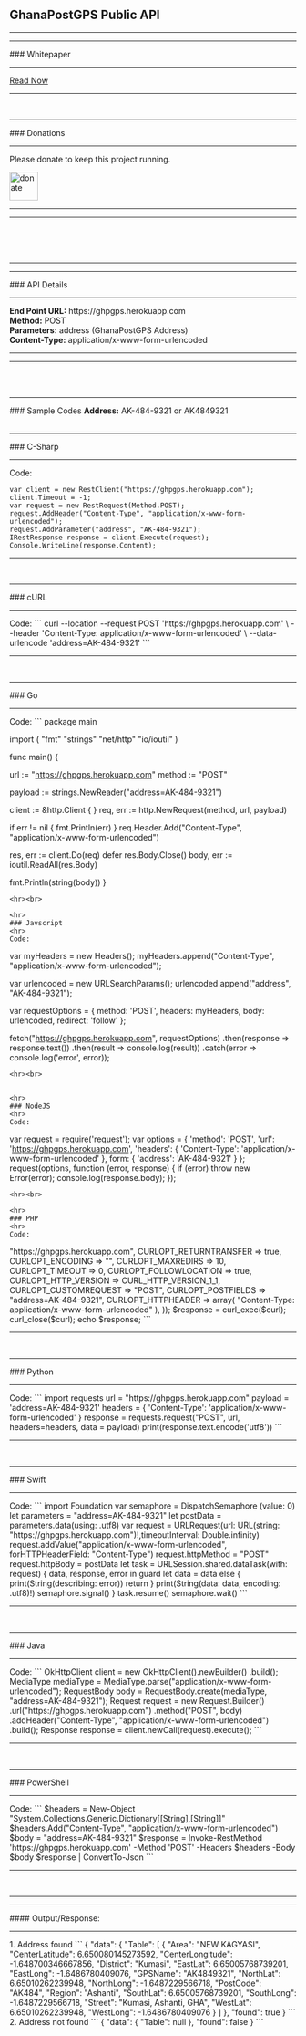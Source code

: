 ## GhanaPostGPS Public API
<hr><hr>
### Whitepaper
<hr>
<p><a target="_blank" href="http://dx.doi.org/10.13140/RG.2.2.24355.27684">Read Now</a></p>
<hr><br>

<hr>
### Donations
<hr>
Please donate to keep this project running. <br>
<p>
  <a target="_blank" href="https://dashboard.flutterwave.com/donate/cejpesniqs3f"><img src="https://image.flaticon.com/icons/svg/3090/3090757.svg" style="width: 50px; height: auto;" alt="donate"></a>
</p>
<hr><hr><br><br><br>

<hr><hr>
### API Details
<hr>
<b>End Point URL:</b> https://ghpgps.herokuapp.com<br>
<b>Method:</b> POST<br>
<b>Parameters:</b> address (GhanaPostGPS Address)<br>
<b>Content-Type:</b> application/x-www-form-urlencoded<br>
<hr>
<hr><br><br>


<hr>
### Sample Codes
<b>Address:</b> AK-484-9321 or AK4849321<br><br>

<hr>
### C-Sharp
<hr>
Code:

```
var client = new RestClient("https://ghpgps.herokuapp.com");
client.Timeout = -1;
var request = new RestRequest(Method.POST);
request.AddHeader("Content-Type", "application/x-www-form-urlencoded");
request.AddParameter("address", "AK-484-9321");
IRestResponse response = client.Execute(request);
Console.WriteLine(response.Content);
```
<hr><br>

<hr>
### cURL
<hr>
Code:
```
curl --location --request POST 'https://ghpgps.herokuapp.com' \
--header 'Content-Type: application/x-www-form-urlencoded' \
--data-urlencode 'address=AK-484-9321'
```
<hr><br>

<hr>
### Go
<hr>
Code:
```
package main

import (
  "fmt"
  "strings"
  "net/http"
  "io/ioutil"
)

func main() {

  url := "https://ghpgps.herokuapp.com"
  method := "POST"

  payload := strings.NewReader("address=AK-484-9321")

  client := &http.Client {
  }
  req, err := http.NewRequest(method, url, payload)

  if err != nil {
    fmt.Println(err)
  }
  req.Header.Add("Content-Type", "application/x-www-form-urlencoded")

  res, err := client.Do(req)
  defer res.Body.Close()
  body, err := ioutil.ReadAll(res.Body)

  fmt.Println(string(body))
}
```
<hr><br>

<hr>
### Javscript
<hr>
Code:
```
var myHeaders = new Headers();
myHeaders.append("Content-Type", "application/x-www-form-urlencoded");

var urlencoded = new URLSearchParams();
urlencoded.append("address", "AK-484-9321");

var requestOptions = {
  method: 'POST',
  headers: myHeaders,
  body: urlencoded,
  redirect: 'follow'
};

fetch("https://ghpgps.herokuapp.com", requestOptions)
  .then(response => response.text())
  .then(result => console.log(result))
  .catch(error => console.log('error', error));
```
<hr><br>


<hr>
### NodeJS
<hr>
Code:
```
var request = require('request');
var options = {
  'method': 'POST',
  'url': 'https://ghpgps.herokuapp.com',
  'headers': {
    'Content-Type': 'application/x-www-form-urlencoded'
  },
  form: {
    'address': 'AK-484-9321'
  }
};
request(options, function (error, response) {
  if (error) throw new Error(error);
  console.log(response.body);
});
```
<hr><br>

<hr>
### PHP
<hr>
Code:
```
<?php

$curl = curl_init();

curl_setopt_array($curl, array(
  CURLOPT_URL => "https://ghpgps.herokuapp.com",
  CURLOPT_RETURNTRANSFER => true,
  CURLOPT_ENCODING => "",
  CURLOPT_MAXREDIRS => 10,
  CURLOPT_TIMEOUT => 0,
  CURLOPT_FOLLOWLOCATION => true,
  CURLOPT_HTTP_VERSION => CURL_HTTP_VERSION_1_1,
  CURLOPT_CUSTOMREQUEST => "POST",
  CURLOPT_POSTFIELDS => "address=AK-484-9321",
  CURLOPT_HTTPHEADER => array(
    "Content-Type: application/x-www-form-urlencoded"
  ),
));

$response = curl_exec($curl);

curl_close($curl);
echo $response;
```
<hr><br>

<hr>
### Python
<hr>
Code:
```
import requests

url = "https://ghpgps.herokuapp.com"

payload = 'address=AK-484-9321'
headers = {
  'Content-Type': 'application/x-www-form-urlencoded'
}

response = requests.request("POST", url, headers=headers, data = payload)

print(response.text.encode('utf8'))
```
<hr><br>

<hr>
### Swift
<hr>
Code:
```
import Foundation

var semaphore = DispatchSemaphore (value: 0)

let parameters = "address=AK-484-9321"
let postData =  parameters.data(using: .utf8)

var request = URLRequest(url: URL(string: "https://ghpgps.herokuapp.com")!,timeoutInterval: Double.infinity)
request.addValue("application/x-www-form-urlencoded", forHTTPHeaderField: "Content-Type")

request.httpMethod = "POST"
request.httpBody = postData

let task = URLSession.shared.dataTask(with: request) { data, response, error in 
  guard let data = data else {
    print(String(describing: error))
    return
  }
  print(String(data: data, encoding: .utf8)!)
  semaphore.signal()
}

task.resume()
semaphore.wait()
```
<hr><br>

<hr>
### Java
<hr>
Code:
```
OkHttpClient client = new OkHttpClient().newBuilder()
  .build();
MediaType mediaType = MediaType.parse("application/x-www-form-urlencoded");
RequestBody body = RequestBody.create(mediaType, "address=AK-484-9321");
Request request = new Request.Builder()
  .url("https://ghpgps.herokuapp.com")
  .method("POST", body)
  .addHeader("Content-Type", "application/x-www-form-urlencoded")
  .build();
Response response = client.newCall(request).execute();
```
<hr><br>

<hr>
### PowerShell
<hr>
Code:
```
$headers = New-Object "System.Collections.Generic.Dictionary[[String],[String]]"
$headers.Add("Content-Type", "application/x-www-form-urlencoded")

$body = "address=AK-484-9321"

$response = Invoke-RestMethod 'https://ghpgps.herokuapp.com' -Method 'POST' -Headers $headers -Body $body
$response | ConvertTo-Json
```
<hr><br>

<hr><hr>
#### Output/Response:
<hr>
1. Address found
```
{
    "data": {
        "Table": [
            {
                "Area": "NEW KAGYASI",
                "CenterLatitude": 6.650080145273592,
                "CenterLongitude": -1.648700346667856,
                "District": "Kumasi",
                "EastLat": 6.65005768739201,
                "EastLong": -1.6486780409076,
                "GPSName": "AK4849321",
                "NorthLat": 6.65010262239948,
                "NorthLong": -1.6487229566718,
                "PostCode": "AK484",
                "Region": "Ashanti",
                "SouthLat": 6.65005768739201,
                "SouthLong": -1.6487229566718,
                "Street": "Kumasi, Ashanti, GHA",
                "WestLat": 6.65010262239948,
                "WestLong": -1.6486780409076
            }
        ]
    },
    "found": true
}
```

2. Address not found
```
{
    "data": {
        "Table": null
    },
    "found": false
}
```
